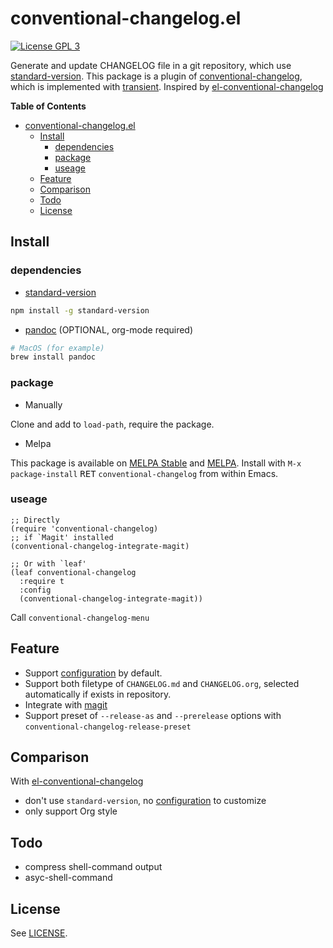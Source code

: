 # conventional-changelog.el

[![License GPL 3](https://img.shields.io/badge/license-GPL_3-green.svg?style=flat)](LICENSE)

Generate and update CHANGELOG file in a git repository, which use [standard-version](https://github.com/conventional-changelog/standard-version). 
This package is a plugin of [conventional-changelog](https://github.com/conventional-changelog/conventional-changelog), which is implemented with [transient](https://github.com/magit/transient).
Inspired by [el-conventional-changelog](https://github.com/johnlepikhin/el-conventional-changelog)

<!-- markdown-toc start -->

**Table of Contents**

- [conventional-changelog.el](#conventional-changelogel)
  - [Install](#install)
    - [dependencies](#dependencies)
    - [package](#package)
    - [useage](#useage)
  - [Feature](#feature)
  - [Comparison](#comparison)
  - [Todo](#todo)
  - [License](#license)

<!-- markdown-toc end -->

## Install

### dependencies

- [standard-version](https://github.com/conventional-changelog/standard-version#as-global-bin)

```sh
npm install -g standard-version
```

- [pandoc](https://github.com/jgm/pandoc/blob/master/INSTALL.md) (OPTIONAL, org-mode required)

```sh
# MacOS (for example)
brew install pandoc
```

### package

- Manually

Clone and add to `load-path`, require the package.

- Melpa

This package is available on [MELPA Stable](https://stable.melpa.org/#/conventional-changelog) and
[MELPA](http://melpa.org/#/conventional-changelog). Install with `M-x package-install`
<kbd>RET</kbd> `conventional-changelog` from within Emacs.

### useage

```elisp
;; Directly
(require 'conventional-changelog)
;; if `Magit' installed
(conventional-changelog-integrate-magit)

;; Or with `leaf'
(leaf conventional-changelog
  :require t
  :config
  (conventional-changelog-integrate-magit))
```

Call `conventional-changelog-menu`

## Feature

- Support [configuration](https://github.com/conventional-changelog/standard-version#configuration) by default.
- Support both filetype of `CHANGELOG.md` and `CHANGELOG.org`, selected automatically if exists in repository.
- Integrate with [magit](https://github.com/magit/magit)
- Support preset of `--release-as` and `--prerelease` options with `conventional-changelog-release-preset`

## Comparison

With [el-conventional-changelog](https://github.com/johnlepikhin/el-conventional-changelog)

- don't use `standard-version`, no [configuration](https://github.com/conventional-changelog/standard-version#configuration) to customize
- only support Org style

## Todo

- compress shell-command output
- asyc-shell-command

## License

See [LICENSE](LICENSE).
